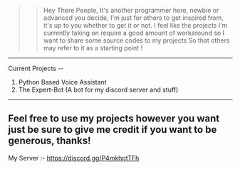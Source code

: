 >> Hey There People, It's another programmer here, newbie or advanced you decide, I'm just for others to get inspired from, it's up to you whether to get it or not.
>> I feel like the projects I'm currently taking on require a good amount of workaround so I want to share some source codes to my projects
>> So that others may refer to it as a starting point !

----------------------------------------------------------------------------------------------------------------------------------------------------------------------
Current Projects --
1. Python Based Voice Assistant 
2. The Expert-Bot (A bot for my discord server and stuff)
----------------------------------------------------------------------------------------------------------------------------------------------------------------------
Feel free to use my projects however you want just be sure to give me credit if you want to be generous, thanks!
----------------------------------------------------------------------------------------------------------------------------------------------------------------------
My Server :- https://discord.gg/P4mkhptTFh
